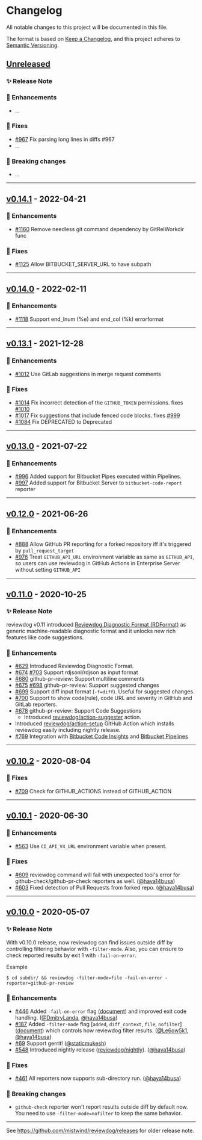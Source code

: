 # Changelog
All notable changes to this project will be documented in this file.

The format is based on [Keep a Changelog](https://keepachangelog.com/en/1.0.0/),
and this project adheres to [Semantic Versioning](https://semver.org/spec/v2.0.0.html).

## [Unreleased]

### :sparkles: Release Note <!-- optional -->

### :rocket: Enhancements
- ...

### :bug: Fixes
- [#967](https://github.com/mistwind/reviewdog/pull/967) Fix parsing long lines in diffs #967
- ...

### :rotating_light: Breaking changes
- ...

---

## [v0.14.1] - 2022-04-21

### :rocket: Enhancements
- [#1160](https://github.com/mistwind/reviewdog/pull/1160) Remove needless git command dependency by GitRelWorkdir func

### :bug: Fixes
- [#1125](https://github.com/mistwind/reviewdog/pull/1125) Allow BITBUCKET_SERVER_URL to have subpath

---

## [v0.14.0] - 2022-02-11

### :rocket: Enhancements
- [#1118](https://github.com/mistwind/reviewdog/pull/1118) Support end_lnum (%e) and end_col (%k) errorformat

---

## [v0.13.1] - 2021-12-28

### :rocket: Enhancements
- [#1012](https://github.com/mistwind/reviewdog/pull/1012) Use GitLab suggestions in merge request comments

### :bug: Fixes
- [#1014](https://github.com/mistwind/reviewdog/pull/1014) Fix incorrect detection of the `GITHUB_TOKEN` permissions. fixes [#1010](https://github.com/mistwind/reviewdog/issues/1010)
- [#1017](https://github.com/mistwind/reviewdog/pull/1017) Fix suggestions that include fenced code blocks. fixes [#999](https://github.com/mistwind/reviewdog/issues/999)
- [#1084](https://github.com/mistwind/reviewdog/pull/1084) Fix DEPRECATED to Deprecated

---

## [v0.13.0] - 2021-07-22

### :rocket: Enhancements
- [#996](https://github.com/mistwind/reviewdog/pull/996) Added support for Bitbucket Pipes executed within Pipelines.
- [#997](https://github.com/mistwind/reviewdog/pull/997) Added support for Bitbucket Server to `bitbucket-code-report` reporter

---

## [v0.12.0] - 2021-06-26

### :rocket: Enhancements
- [#888](https://github.com/mistwind/reviewdog/pull/888) Allow GitHub PR reporting for a forked repository iff it's triggered by `pull_request_target`
- [#976](https://github.com/mistwind/reviewdog/pull/976) Treat `GITHUB_API_URL` environment variable as same as `GITHUB_API`, so users can use reviewdog in GitHub Actions in Enterprise Server without setting `GITHUB_API`

---

## [v0.11.0] - 2020-10-25

### :sparkles: Release Note
reviewdog v0.11 introduced [Reviewdog Diagnostic Format (RDFormat)](./README.md#reviewdog-diagnostic-format-rdformat)
as generic machine-readable diagnostic format and it unlocks new rich features like code suggestions.

### :rocket: Enhancements
- [#629](https://github.com/mistwind/reviewdog/pull/629) Introduced Reviewdog Diagnostic Format.
 - [#674](https://github.com/mistwind/reviewdog/pull/674) [#703](https://github.com/mistwind/reviewdog/pull/703) Support rdjsonl/rdjson as input format
 - [#680](https://github.com/mistwind/reviewdog/pull/680) github-pr-review: Support multiline comments
 - [#675](https://github.com/mistwind/reviewdog/pull/675) [#698](https://github.com/mistwind/reviewdog/pull/698) github-pr-review: Support suggested changes
 - [#699](https://github.com/mistwind/reviewdog/pull/699) Support diff input format (`-f=diff`). Useful for suggested changes.
 - [#700](https://github.com/mistwind/reviewdog/pull/700) Support to show code(rule), code URL and severity in GitHub and GitLab reporters.
- [#678](https://github.com/mistwind/reviewdog/issues/678) github-pr-review: Support Code Suggestions
  - Introduced [reviewdog/action-suggester](https://github.com/reviewdog/action-suggester) action.
- Introduced [reviewdog/action-setup](https://github.com/reviewdog/action-setup) GitHub Action which installs reviewdog easily including nightly release.
- [#769](https://github.com/mistwind/reviewdog/pull/769) Integration with [Bitbucket Code Insights](https://support.atlassian.com/bitbucket-cloud/docs/code-insights/) and [Bitbucket Pipelines](https://bitbucket.org/product/ru/features/pipelines)

---

## [v0.10.2] - 2020-08-04

### :bug: Fixes
- [#709](https://github.com/mistwind/reviewdog/pull/709) Check for GITHUB_ACTIONS instead of GITHUB_ACTION

---

## [v0.10.1] - 2020-06-30

### :rocket: Enhancements
- [#563](https://github.com/mistwind/reviewdog/issues/563) Use `CI_API_V4_URL` environment variable when present.

### :bug: Fixes
- [#609](https://github.com/mistwind/reviewdog/issues/609) reviewdog command will fail with unexpected tool's error for github-check/github-pr-check reporters as well. ([@haya14busa])
- [#603](https://github.com/mistwind/reviewdog/issues/603) Fixed detection of Pull Requests from forked repo. ([@haya14busa])

---

## [v0.10.0] - 2020-05-07

### :sparkles: Release Note

With v0.10.0 release, now reviewdog can find issues outside diff by controlling
filtering behavior with `-filter-mode`. Also, you can ensure to check reported
results by exit 1 with `-fail-on-error`.

Example
```shell
$ cd subdir/ && reviewdog -filter-mode=file -fail-on-error -reporter=github-pr-review
```

### :rocket: Enhancements
- [#446](https://github.com/mistwind/reviewdog/issues/446)
  Added `-fail-on-error` flag
  ([document](https://github.com/mistwind/reviewdog/tree/e359505275143ec85e9b114fc1ab4a4e91d04fb5#exit-codes))
  and improved exit code handling. ([@DmitryLanda](https://github.com/DmitryLanda), [@haya14busa])
- [#187](https://github.com/mistwind/reviewdog/issues/187)
  Added `-filter-mode` flag [`added`, `diff_context`, `file`, `nofilter`]
  ([document](https://github.com/mistwind/reviewdog/tree/e359505275143ec85e9b114fc1ab4a4e91d04fb5#filter-mode))
  which controls how reviewdog filter results. ([@Le6ow5k1](https://github.com/Le6ow5k1), [@haya14busa])
- [#69](https://github.com/mistwind/reviewdog/issues/69) Support gerrit! ([@staticmukesh](https://github.com/staticmukesh))
- [#548](https://github.com/mistwind/reviewdog/issues/548) Introduced nightly release ([reviewdog/nightly](https://github.com/reviewdog/nightly)). ([@haya14busa])

### :bug: Fixes
- [#461](https://github.com/mistwind/reviewdog/issues/461) All reporters now supports sub-directory run. ([@haya14busa])

### :rotating_light: Breaking changes
- `github-check` reporter won't report results outside diff by default now. You
  need to use `-filter-mode=nofilter` to keep the same behavior.

---

See https://github.com/mistwind/reviewdog/releases for older release note.

[Unreleased]: https://github.com/mistwind/reviewdog/compare/v0.13.0...HEAD
[v0.10.0]: https://github.com/mistwind/reviewdog/compare/v0.9.17...v0.10.0
[v0.10.1]: https://github.com/mistwind/reviewdog/compare/v0.10.0...v0.10.1
[v0.10.2]: https://github.com/mistwind/reviewdog/compare/v0.10.1...v0.10.2
[v0.11.0]: https://github.com/mistwind/reviewdog/compare/v0.10.2...v0.11.0
[v0.12.0]: https://github.com/mistwind/reviewdog/compare/v0.11.0...v0.12.0
[v0.13.0]: https://github.com/mistwind/reviewdog/compare/v0.12.0...v0.13.0
[v0.13.1]: https://github.com/mistwind/reviewdog/compare/v0.13.0...v0.13.1
[v0.14.0]: https://github.com/mistwind/reviewdog/compare/v0.13.1...v0.14.0
[v0.14.1]: https://github.com/mistwind/reviewdog/compare/v0.14.0...v0.14.1
[@haya14busa]: https://github.com/haya14busa
